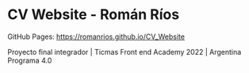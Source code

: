# CV Website - Román Ríos

GitHub Pages: https://romanrios.github.io/CV_Website

Proyecto final integrador | Ticmas Front end Academy 2022 | Argentina Programa 4.0
